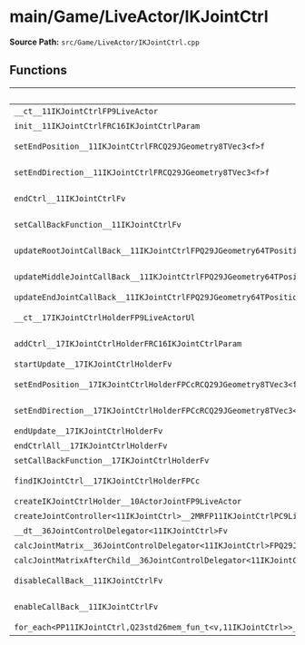 # main/Game/LiveActor/IKJointCtrl

**Source Path:** `src/Game/LiveActor/IKJointCtrl.cpp`

## Functions

| Name | Address | Match % |
|------|---------|---------|
| `__ct__11IKJointCtrlFP9LiveActor` | `0x8016492C` | :x: (0.0%) |
| `init__11IKJointCtrlFRC16IKJointCtrlParam` | `0x801649E0` | :x: (0.0%) |
| `setEndPosition__11IKJointCtrlFRCQ29JGeometry8TVec3<f>f` | `0x80164BAC` | :white_check_mark: (100.0%) |
| `setEndDirection__11IKJointCtrlFRCQ29JGeometry8TVec3<f>f` | `0x80164C58` | :white_check_mark: (100.0%) |
| `endCtrl__11IKJointCtrlFv` | `0x80164CBC` | :white_check_mark: (100.0%) |
| `setCallBackFunction__11IKJointCtrlFv` | `0x80164CCC` | :white_check_mark: (100.0%) |
| `updateRootJointCallBack__11IKJointCtrlFPQ29JGeometry64TPosition3<Q29JGeometry38TMatrix34<Q29JGeometry13SMatrix34C<f>>>RC19JointControllerInfo` | `0x80164D44` | :white_check_mark: (100.0%) |
| `updateMiddleJointCallBack__11IKJointCtrlFPQ29JGeometry64TPosition3<Q29JGeometry38TMatrix34<Q29JGeometry13SMatrix34C<f>>>RC19JointControllerInfo` | `0x80164D7C` | :white_check_mark: (100.0%) |
| `updateEndJointCallBack__11IKJointCtrlFPQ29JGeometry64TPosition3<Q29JGeometry38TMatrix34<Q29JGeometry13SMatrix34C<f>>>RC19JointControllerInfo` | `0x80164DB4` | :x: (0.0%) |
| `__ct__17IKJointCtrlHolderFP9LiveActorUl` | `0x80164E7C` | :white_check_mark: (100.0%) |
| `addCtrl__17IKJointCtrlHolderFRC16IKJointCtrlParam` | `0x80164EE0` | :white_check_mark: (100.0%) |
| `startUpdate__17IKJointCtrlHolderFv` | `0x80164F68` | :x: (0.0%) |
| `setEndPosition__17IKJointCtrlHolderFPCcRCQ29JGeometry8TVec3<f>f` | `0x80164FD4` | :white_check_mark: (100.0%) |
| `setEndDirection__17IKJointCtrlHolderFPCcRCQ29JGeometry8TVec3<f>f` | `0x80165018` | :white_check_mark: (100.0%) |
| `endUpdate__17IKJointCtrlHolderFv` | `0x8016505C` | :x: (0.0%) |
| `endCtrlAll__17IKJointCtrlHolderFv` | `0x801650D0` | :x: (0.0%) |
| `setCallBackFunction__17IKJointCtrlHolderFv` | `0x80165134` | :x: (0.0%) |
| `findIKJointCtrl__17IKJointCtrlHolderFPCc` | `0x801651A4` | :x: (96.9%) |
| `createIKJointCtrlHolder__10ActorJointFP9LiveActor` | `0x80165224` | :x: (0.0%) |
| `createJointController<11IKJointCtrl>__2MRFP11IKJointCtrlPC9LiveActorUsM11IKJointCtrlFPCvPvPQ29JGeometry64TPosition3<Q29JGeometry38TMatrix34<Q29JGeometry13SMatrix34C<f>>>RC19JointControllerInfo_bM11IKJointCtrlFPCvPvPQ29JGeometry64TPosition3<Q29JGeometry38TMatrix34<Q29JGeometry13SMatrix34C<f>>>RC19JointControllerInfo_b_P15JointController` | `0x801653FC` | :x: (0.0%) |
| `__dt__36JointControlDelegator<11IKJointCtrl>Fv` | `0x801654D8` | :x: (0.0%) |
| `calcJointMatrix__36JointControlDelegator<11IKJointCtrl>FPQ29JGeometry64TPosition3<Q29JGeometry38TMatrix34<Q29JGeometry13SMatrix34C<f>>>RC19JointControllerInfo` | `0x80165518` | :x: (0.0%) |
| `calcJointMatrixAfterChild__36JointControlDelegator<11IKJointCtrl>FPQ29JGeometry64TPosition3<Q29JGeometry38TMatrix34<Q29JGeometry13SMatrix34C<f>>>RC19JointControllerInfo` | `0x80165580` | :x: (0.0%) |
| `disableCallBack__11IKJointCtrlFv` | `0x801655E8` | :white_check_mark: (100.0%) |
| `enableCallBack__11IKJointCtrlFv` | `0x801655F4` | :white_check_mark: (100.0%) |
| `for_each<PP11IKJointCtrl,Q23std26mem_fun_t<v,11IKJointCtrl>>__3stdFPP11IKJointCtrlPP11IKJointCtrlQ23std26mem_fun_t<v,11IKJointCtrl>_Q23std26mem_fun_t<v,11IKJointCtrl>` | `0x80165600` | :x: (0.0%) |